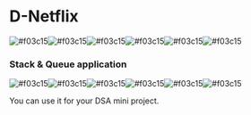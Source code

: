 # D-Netflix
![#f03c15](https://placehold.it/15/f03c15/000000?text=+)![#f03c15](https://placehold.it/15/f03c15/000000?text=+)![#f03c15](https://placehold.it/15/f03c15/000000?text=+)![#f03c15](https://placehold.it/15/f03c15/000000?text=+)![#f03c15](https://placehold.it/15/f03c15/000000?text=+)![#f03c15](https://placehold.it/15/f03c15/000000?text=+)
### Stack & Queue application
![#f03c15](https://placehold.it/15/f03c15/000000?text=+)![#f03c15](https://placehold.it/15/f03c15/000000?text=+)![#f03c15](https://placehold.it/15/f03c15/000000?text=+)![#f03c15](https://placehold.it/15/f03c15/000000?text=+)![#f03c15](https://placehold.it/15/f03c15/000000?text=+)![#f03c15](https://placehold.it/15/f03c15/000000?text=+)

You can use it for your DSA mini project.
